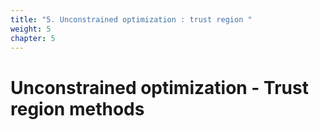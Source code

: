 ```yaml
---
title: "5. Unconstrained optimization : trust region "
weight: 5
chapter: 5
---
```


# Unconstrained optimization - Trust region methods

